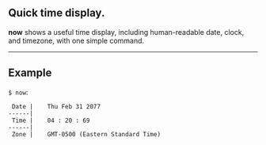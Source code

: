 ## Quick time display.

**now** shows a useful time display, including human-readable date, clock, and timezone, with one simple command.

---

## Example

`$ now`:

```
 Date |    Thu Feb 31 2077
------|
 Time |    04 : 20 : 69
------|
 Zone |    GMT-0500 (Eastern Standard Time)
```
